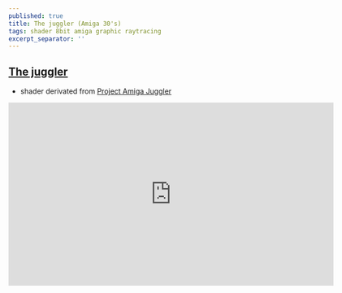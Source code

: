```yaml
---
published: true
title: The juggler (Amiga 30's)
tags: shader 8bit amiga graphic raytracing
excerpt_separator: ''
---
```

## [The juggler](https://www.shadertoy.com/view/llXSWr)

- shader derivated from [Project Amiga Juggler](https://meatfighter.com/juggler/)

<iframe width="640" height="360" frameborder="0" src="https://www.shadertoy.com/embed/llXSWr?gui=true&t=10&paused=true&muted=false" allowfullscreen></iframe>



